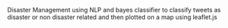 Disaster Management using NLP and bayes classifier to classify tweets as disaster or non disaster related and then plotted on a map using leaflet.js
